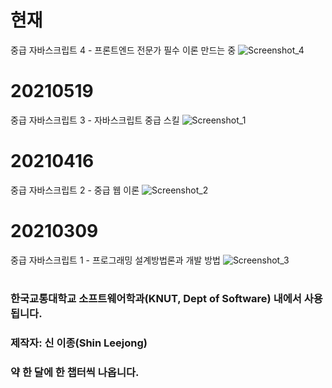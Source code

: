# 현재
중급 자바스크립트 4 - 프론트엔드 전문가 필수 이론
만드는 중
![Screenshot_4](https://user-images.githubusercontent.com/56120315/120956685-10245780-c78f-11eb-8ba2-7b1bf8040ef5.png)

# 20210519
중급 자바스크립트 3 - 자바스크립트 중급 스킬
![Screenshot_1](https://user-images.githubusercontent.com/56120315/120956450-870d2080-c78e-11eb-88d7-a215b5d461cd.png)

# 20210416
중급 자바스크립트 2 - 중급 웹 이론
![Screenshot_2](https://user-images.githubusercontent.com/56120315/120956487-a015d180-c78e-11eb-9fa5-bfd267994672.png)

# 20210309
중급 자바스크립트 1 - 프로그래밍 설계방법론과 개발 방법
![Screenshot_3](https://user-images.githubusercontent.com/56120315/120956553-bfacfa00-c78e-11eb-8209-62264ffc5f14.png)

#
<h3><strong>한국교통대학교 소프트웨어학과(KNUT, Dept of Software) 내에서 사용됩니다.</strong></h3>
<h3>제작자: 신 이종(Shin Leejong)</h3>
<h3>약 한 달에 한 챕터씩 나옵니다.</h3>
